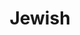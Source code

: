 ---
title: Jewish
crosslinks:
- Judaism
- autotldr
- Christianity
- nottheonion
- titlegore
- Drama
- HistoryMemes
- Old_Testament
- offmychest
- spirituality
- judaism
---